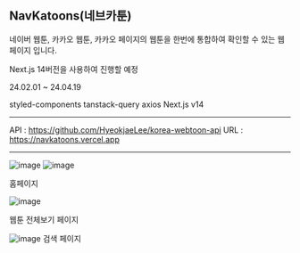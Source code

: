## NavKatoons(네브카툰)

네이버 웹툰, 카카오 웹툰, 카카오 페이지의 웹툰을 한번에 통합하여 확인할 수 있는 웹페이지 입니다.

Next.js 14버전을 사용하여 진행할 예정

24.02.01 ~ 24.04.19

styled-components
tanstack-query
axios
Next.js v14

---

API : https://github.com/HyeokjaeLee/korea-webtoon-api
URL : https://navkatoons.vercel.app

---

![image](https://github.com/Leekee0905/Navkatoons/assets/59133563/f2a738ad-f362-4088-ad3e-0118a09c694b)
![image](https://github.com/Leekee0905/Navkatoons/assets/59133563/92459468-b2e5-4710-98f1-6f3690f8e47c)

홈페이지

![image](https://github.com/Leekee0905/Navkatoons/assets/59133563/2608289a-4e24-4a96-81cc-be90bdc9e6b7)

웹툰 전체보기 페이지

![image](https://github.com/Leekee0905/Navkatoons/assets/59133563/4a861396-95c7-4f69-90ff-4ae22acdaff6)
검색 페이지
